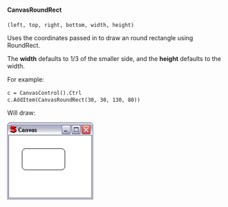 #### CanvasRoundRect

``` suneido
(left, top, right, bottom, width, height)
```

Uses the coordinates passed in to draw an round rectangle using RoundRect.

The **width** defaults to 1/3 of the smaller side, and the **height** defaults to the width.

For example:

``` suneido
c = CanvasControl().Ctrl
c.AddItem(CanvasRoundRect(30, 30, 130, 80))
```

Will draw:

![](<../../../res/canvasroundrect.png>)